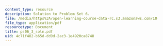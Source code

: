 ```yaml
---
content_type: resource
description: Solution to Problem Set 6.
file: /media/https%3A/open-learning-course-data-rc.s3.amazonaws.com/10-40-chemical-engineering-thermodynamics-fall-2003/4c71f482b65ddd9d2ac31e4920ca8748_ps06_3_soln.pdf
file_type: application/pdf
resourcetype: Document
title: ps06_3_soln.pdf
uid: 4c71f482-b65d-dd9d-2ac3-1e4920ca8748
---
```

